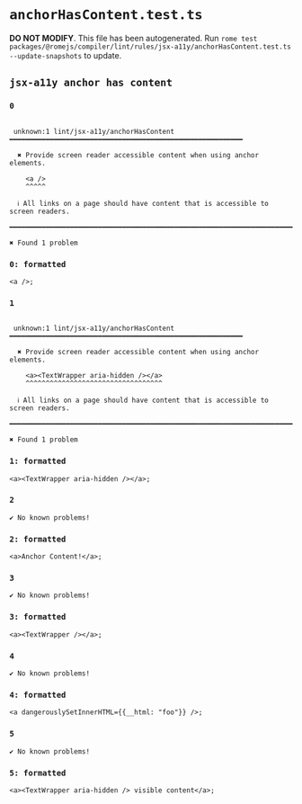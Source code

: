 # `anchorHasContent.test.ts`

**DO NOT MODIFY**. This file has been autogenerated. Run `rome test packages/@romejs/compiler/lint/rules/jsx-a11y/anchorHasContent.test.ts --update-snapshots` to update.

## `jsx-a11y anchor has content`

### `0`

```

 unknown:1 lint/jsx-a11y/anchorHasContent ━━━━━━━━━━━━━━━━━━━━━━━━━━━━━━━━━━━━━━━━━━━━━━━━━━━━━━━━━━

  ✖ Provide screen reader accessible content when using anchor elements.

    <a />
    ^^^^^

  ℹ All links on a page should have content that is accessible to screen readers.

━━━━━━━━━━━━━━━━━━━━━━━━━━━━━━━━━━━━━━━━━━━━━━━━━━━━━━━━━━━━━━━━━━━━━━━━━━━━━━━━━━━━━━━━━━━━━━━━━━━━

✖ Found 1 problem

```

### `0: formatted`

```
<a />;

```

### `1`

```

 unknown:1 lint/jsx-a11y/anchorHasContent ━━━━━━━━━━━━━━━━━━━━━━━━━━━━━━━━━━━━━━━━━━━━━━━━━━━━━━━━━━

  ✖ Provide screen reader accessible content when using anchor elements.

    <a><TextWrapper aria-hidden /></a>
    ^^^^^^^^^^^^^^^^^^^^^^^^^^^^^^^^^^

  ℹ All links on a page should have content that is accessible to screen readers.

━━━━━━━━━━━━━━━━━━━━━━━━━━━━━━━━━━━━━━━━━━━━━━━━━━━━━━━━━━━━━━━━━━━━━━━━━━━━━━━━━━━━━━━━━━━━━━━━━━━━

✖ Found 1 problem

```

### `1: formatted`

```
<a><TextWrapper aria-hidden /></a>;

```

### `2`

```
✔ No known problems!

```

### `2: formatted`

```
<a>Anchor Content!</a>;

```

### `3`

```
✔ No known problems!

```

### `3: formatted`

```
<a><TextWrapper /></a>;

```

### `4`

```
✔ No known problems!

```

### `4: formatted`

```
<a dangerouslySetInnerHTML={{__html: "foo"}} />;

```

### `5`

```
✔ No known problems!

```

### `5: formatted`

```
<a><TextWrapper aria-hidden /> visible content</a>;

```
